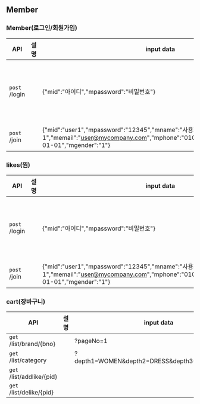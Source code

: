 ## Member

### Member(로그인/회원가입)

| API | 설명 | input data | output data |
| --- | --- | --- | --- |
| `post`  /login |  | {"mid":"아이디","mpassword":"비밀번호"} | {"result": "성공/실패여부","jwt": "토큰","mid": "아이디"}|
| `post`  /join |  | {"mid":"user1","mpassword":"12345","mname":"사용자1","memail":"user@mycompany.com","mphone":"01022227777","mbirth":"1990-01-01","mgender":"1"} | {"result": "성공여부"}|

### likes(찜)

| API | 설명 | input data | output data |
| --- | --- | --- | --- |
| `post`  /login |  | {"mid":"아이디","mpassword":"비밀번호"} | {"result": "성공/실패여부","jwt": "토큰","mid": "아이디"}|
| `post`  /join |  | {"mid":"user1","mpassword":"12345","mname":"사용자1","memail":"user@mycompany.com","mphone":"01022227777","mbirth":"1990-01-01","mgender":"1"} | {"result": "성공여부"}|

### cart(장바구니)

| API | 설명 | input data |
| --- | --- | --- |
| `get`  /list/brand/{bno} |  | ?pageNo=1 |
| `get`  /list/category |  | ?depth1=WOMEN&depth2=DRESS&depth3=MINI%20DRESS |
| `get`  /list/addlike/{pid} |  |  |
| `get`  /list/delike/{pid} |  |  |


